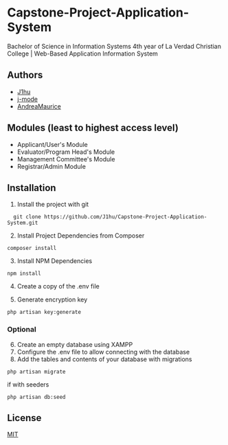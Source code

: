 # Capstone-Project-Application-System
Bachelor of Science in Information Systems 4th year of La Verdad Christian College | Web-Based Application Information System

## Authors
- [J1hu](https://www.github.com/J1hu)
- [j-mode](https://www.github.com/j-mode)
- [AndreaMaurice](https://www.github.com/AndreaMaurice)

## Modules (least to highest access level)
- Applicant/User's Module
- Evaluator/Program Head's Module
- Management Committee's Module
- Registrar/Admin Module

## Installation

1. Install the project with git

```
  git clone https://github.com/J1hu/Capstone-Project-Application-System.git
```   
2. Install Project Dependencies from Composer

```
composer install 
```

3. Install NPM Dependencies
```
npm install 
```

4. Create a copy of the .env file


5. Generate encryption key
```
php artisan key:generate
```

### Optional

6. Create an empty database using XAMPP
7. Configure the .env file to allow connecting with the database
8. Add the tables and contents of your database with migrations 
```
php artisan migrate
```
if with seeders
```
php artisan db:seed
```

## License

[MIT](https://choosealicense.com/licenses/mit/)

